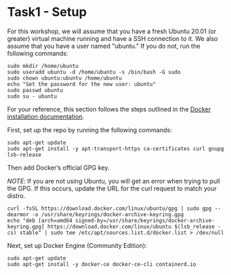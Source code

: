 # Task1 - Setup

For this workshop, we will assume that you have a fresh Ubuntu 20.01 (or greater) virtual machine running and have a SSH connection to it. We also assume that you have a user named "ubuntu." If you do not, run the following commands:

```
sudo mkdir /home/ubuntu
sudo useradd ubuntu -d /home/ubuntu -s /bin/bash -G sudo
sudo chown ubuntu:ubuntu /home/ubuntu
echo "Set the password for the new user: ubuntu"
sudo passwd ubuntu
sudo su - ubuntu
```

For your reference, this section follows the steps outlined in the [Docker installation documentation](https://docs.docker.com/engine/install/ubuntu/#installation-methods).

First, set up the repo by running the following commands:

```
sudo apt-get update
sudo apt-get install -y apt-transport-https ca-certificates curl gnupg lsb-release
```

Then add Docker’s official GPG key. 

*NOTE*: If you are not using Ubuntu, you will get an error when trying to pull the GPG. If this occurs, update the URL for the curl request to match your distro.

```
curl -fsSL https://download.docker.com/linux/ubuntu/gpg | sudo gpg --dearmor -o /usr/share/keyrings/docker-archive-keyring.gpg
echo "deb [arch=amd64 signed-by=/usr/share/keyrings/docker-archive-keyring.gpg] https://download.docker.com/linux/ubuntu $(lsb_release -cs) stable" | sudo tee /etc/apt/sources.list.d/docker.list > /dev/null

```

Next, set up Docker Engine (Community Edition):

```
sudo apt-get update
sudo apt-get install -y docker-ce docker-ce-cli containerd.io

```
